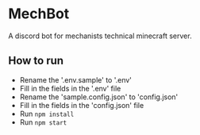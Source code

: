 # MechBot

A discord bot for mechanists technical minecraft server.

## How to run

- Rename the '.env.sample' to '.env'
- Fill in the fields in the '.env' file
- Rename the 'sample.config.json' to 'config.json'
- Fill in the fields in the 'config.json' file
- Run `npm install`
- Run `npm start`